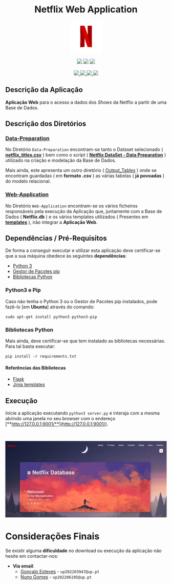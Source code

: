 <div align="center">
    <h1>Netflix Web Application</h1>
</div>

<p align="center" width="100%">
    <img src="./Web-Application/static/assets/Netflix.gif" width="20%" height="20%" />
</p>

<div align="center">
    <a>
        <img src="https://img.shields.io/badge/Made%20with-Python-BD162C?style=flat-square&logo=Python&logoColor=BD162C">
    </a>
    <a>
        <img src="https://img.shields.io/badge/Made%20with-SQLite-BD162C?style=flat-square&logo=sqlite&logoColor=BD162C">
    </a>
    <a>
        <img src="https://img.shields.io/badge/Made%20with-Flask-BD162C?style=flat-square&logo=flask&logoColor=BD162C">
    </a>
</div>

<br/>

<div align="center">
    <a href="https://github.com/EstevesX10/DB-Netflix-Web-Application/blob/main/LICENSE">
        <img src="https://img.shields.io/github/license/EstevesX10/DB-Netflix-Web-Application?style=flat&logo=gitbook&logoColor=BD162C&label=License&color=BD162C">
    </a>
    <a href="">
        <img src="https://img.shields.io/github/repo-size/EstevesX10/DB-Netflix-Web-Application?style=flat&logo=googlecloudstorage&logoColor=BD162C&logoSize=auto&label=Repository%20Size&color=BD162C">
    </a>
    <a href="">
        <img src="https://img.shields.io/github/stars/EstevesX10/DB-Netflix-Web-Application?style=flat&logo=adafruit&logoColor=BD162C&logoSize=auto&label=Stars&color=BD162C">
    </a>
    <a href="https://github.com/EstevesX10/DB-Netflix-Web-Application/blob/main/requirements.txt">
        <img src="https://img.shields.io/badge/Dependencies-Requirements.txt-white?style=flat&logo=anaconda&logoColor=BD162C&logoSize=auto&color=BD162C"> 
    </a>
</div>


## Descrição da Aplicação
**Aplicação Web** para o acesso a dados dos *Shows* da Netflix a partir de uma Base de Dados.

## Descrição dos Diretórios

### [Data-Preparation](/Data-Preparation/)
No Diretório `Data-Preparation` encontram-se tanto o Dataset selecionado ( [**netflix_titles.csv**](/Data-Preparation/netflix_titles.csv) ) bem como o script ( [**Netflix DataSet - Data Preparation**](/Data-Preparation/Netflix%20DataSet%20-%20Data%20Preparation.ipynb) ) utilizado na criação e modelação da Base de Dados.

Mais ainda, este apresenta um outro diretório ( [Output_Tables](/Data-Preparation/Output_Tables/) ) onde se encontram guardadas ( em **formato .csv** ) as várias tabelas ( **já povoadas** ) do modelo relacional.

### [Web-Application](/Web-Application/)
No Diretório `Web-Application` encontram-se os vários ficheiros responsáveis pela execução da Aplicação que, juntamente com a Base de Dados ( **Netflix.db** ) e os vários templates utilizados ( Presentes em [**templates**](/Web-Application/templates/) ), irão integrar a **Aplicação Web**.

## Dependências / Pré-Requisitos

De forma a conseguir executar e utilizar esta aplicação deve certificar-se que a sua máquina obedece às seguintes **dependências**:

- [Python 3](#python3-e-pip)
- [Gestor de Pacotes pip](#python3-e-pip)
- [Bibliotecas Python](#bibliotecas-python)

### Python3 e Pip 

Caso não tenha o Python 3 ou o Gestor de Pacotes pip instalados, pode fazê-lo [em **Ubuntu**] através do comando:

```
sudo apt-get install python3 python3-pip
```

### Bibliotecas Python

Mais ainda, deve certificar-se que tem instalado as bibliotecas necessárias. Para tal basta executar:

```
pip install -r requirements.txt
```

#### Referências das Bibliotecas

- [Flask](https://flask.palletsprojects.com/en/2.0.x/)
- [Jinja templates](https://jinja.palletsprojects.com/en/3.0.x/)

## Execução

Inicie a aplicação executando `python3 server.py` e interaja com a mesma
abrindo uma janela no seu browser com o endereço [**http://127.0.0.1:9001/**](http://127.0.0.1:9001/).

</br>

<p align="center" width="100%">
    <img src="./Web-Application/static/assets/Home_Page.png"/>
</p>

# Considerações Finais

Se existir alguma **dificuldade** no download ou execução da aplicação não hesite em contactar-nos:
- **Via email**: 
    - [Gonçalo Esteves](https://github.com/EstevesX10) - `up202203947@up.pt`
    - [Nuno Gomes](https://github.com/NightF0x26) - `up202206195@up.pt`
